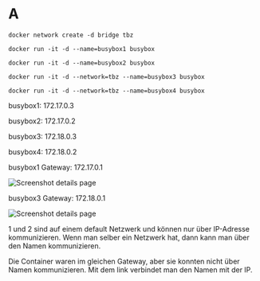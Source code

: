 # A
````
docker network create -d bridge tbz

docker run -it -d --name=busybox1 busybox

docker run -it -d --name=busybox2 busybox

docker run -it -d --network=tbz --name=busybox3 busybox

docker run -it -d --network=tbz --name=busybox4 busybox
````

busybox1: 172.17.0.3

busybox2: 172.17.0.2

busybox3: 172.18.0.3

busybox4: 172.18.0.2



busybox1 Gateway: 172.17.0.1

![Screenshot details page](https://github.com/NikolaBogosavljevic/M347_NiBog/blob/main/KN03/pingbusybox1.png)

busybox3 Gateway: 172.18.0.1

![Screenshot details page](https://github.com/NikolaBogosavljevic/M347_NiBog/blob/main/KN03/pingbusybox3.png)



1 und 2 sind auf einem default Netzwerk und können nur über IP-Adresse kommunizieren. Wenn man selber ein Netzwerk hat, dann kann man über den Namen kommunizieren.


Die Container waren im gleichen Gateway, aber sie konnten nicht über Namen kommunizieren. Mit dem link verbindet man den Namen mit der IP.